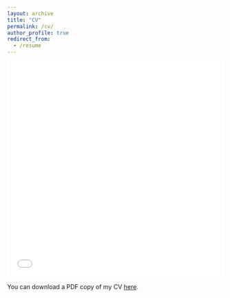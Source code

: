```yaml
---
layout: archive
title: "CV"
permalink: /cv/
author_profile: true
redirect_from:
  - /resume
---
```


<iframe src="/files/pdf/cv_souri_aug_2024.pdf" width="100%" height="500" frameborder="no" border="0" marginwidth="0" marginheight="0"></iframe>

You can download a PDF copy of my CV [here](/files/pdf/cv_souri_aug_2024.pdf).
